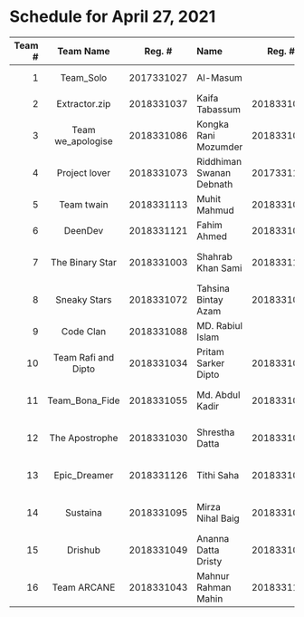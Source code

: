 Schedule for April 27, 2021
===========================

Team # | Team Name| Reg. # | Name| Reg. # | Name| Time |
------:|:--------:|:------:|:----|:------:|:----|:----:|
1|Team_Solo|2017331027|Al-Masum|||11:00 AM|
2|Extractor.zip|2018331037|Kaifa Tabassum|2018331046|Zhalok Rahman|11:15 AM|
3|Team  we_apologise|2018331086|Kongka Rani Mozumder|2018331068|Moksedur Rahman Sohan|11:30 AM|
4|Project lover |2018331073|Riddhiman Swanan Debnath|2017331104|Imtiaz Kabir Iftu|11:45 AM|
5|Team twain|2018331113|Muhit Mahmud|2018331047|Nazmun Nahar Tui|12:00 PM|
6|DeenDev|2018331121|Fahim Ahmed|2018331019|Naimul Islam|12:15 PM|
7|The Binary Star|2018331003|Shahrab Khan Sami|2018331118|Golam Mostofa Naeem|12:30 PM|
8|Sneaky Stars|2018331072|Tahsina Bintay Azam|2018331022|Nowshin Alam Owishi|02:00 PM|
9|Code Clan|2018331088|MD. Rabiul Islam||||02:15 PM|
10|Team Rafi and Dipto |2018331034|Pritam Sarker Dipto|2018331035|Abrar Zahin Rafi|02:30 PM|
11|Team_Bona_Fide|2018331055|Md. Abdul Kadir|2018331059|Sabiha Jahan Mim|02:45 PM|
12|The Apostrophe|2018331030|Shrestha Datta|2018331062|MD. SUMON MIAH|03:00 PM|
13|Epic_Dreamer|2018331126|Tithi Saha|2018331024|Md. Fuadul Islam|03:15 PM|
14|Sustaina|2018331095|Mirza Nihal Baig|2018331093|Nahian Beente Firuj|03:30 PM|
15|Drishub|2018331049|Ananna Datta Dristy|2018331051|Tanhab Hossain|03:45 PM|
16|Team ARCANE|2018331043|Mahnur Rahman Mahin|2018331117|Ahmed Iftekher Rais|04:00 PM|
